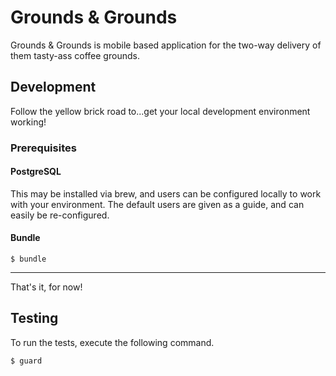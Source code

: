 # Grounds & Grounds

Grounds & Grounds is mobile based application for the two-way delivery of them tasty-ass coffee grounds.

## Development

Follow the yellow brick road to...get your local development environment working!

### Prerequisites

#### PostgreSQL

This may be installed via brew, and users can be configured locally to work with your environment. The default users are given as a guide, and can easily be re-configured.

#### Bundle

```
$ bundle
```
----

That's it, for now!

## Testing

To run the tests, execute the following command.

```
$ guard
```